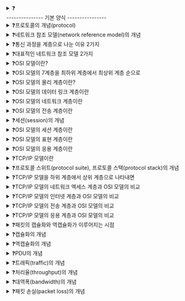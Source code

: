 <details>
<summary>❓</summary>

>""

</details>
--------------- 기본 양식 ----------------

<details>
<summary>❓프로토콜의 개념(protocol)</summary>

>"통신 과정에서 노드 간에 정보를 올바르게 주고받기 위해 합의된 규칙이나 방법, 인터넷 이메일 파일 모두 상대 호스트와 동일한 프로토콜을 사용하기 때문에 가능하다."
![image](https://github.com/user-attachments/assets/15d6bbfc-de9f-4562-b2c1-ddb2cf679efc)

</details>

<details>
<summary>❓네트워크 참조 모델(network reference model)의 개념</summary>

>"통신이 일어나는 각 과정을 계층화 한 것, 네트워크 계층 모델로도 불린다."
![image](https://github.com/user-attachments/assets/c8a11c12-834a-428a-9da6-0198732d96b3)

</details>

<details>
<summary>❓통신 과정을 계층으로 나눈 이유 2가지</summary>

>"네트워크의 구성과 설계의 가이드라인이 되고, 계층별로 문제의 원인을 진단하고 해결하기 수월하다. "
![image](https://github.com/user-attachments/assets/a2811f98-d475-45ae-8f6a-f59f76274e30)

</details>

<details>
<summary>❓대표적인 네트워크 참조 모델 2가지</summary>

>"OSI 모델과 TCP/IP 모델이 있다."

</details>

<details>
<summary>❓OSI 모델이란?</summary>

>"국제 표준화 기구에서 만든 네트워크 참조 모델로, 통신 단계를 7개의 계층으로 나누는 방식이다. OSI 7계층으로도 불림"

</details>

<details>
<summary>❓OSI 모델의 7계층을 최하위 계층에서 최상위 계층 순으로</summary>

>"물리 계층 -> 데이터 링크 계층 -> 네트워크 계층 -> 전송 계층 -> 세션 계층 -> 표현 계층 -> 응용 계층"

</details>

<details>
<summary>❓OSI 모델의 물리 계층이란?</summary>

>"physical layer는 OSI 모델의 최하단에 있는 계층으로, 1과 0으로 표현되는 비트 신호를 주고받는 계층이다. 가장 근원적인 통신이 이루어지는 계층, 통신 매체에 맞는 신호로 운반되도록 비트 데이터의 변환
>이 이루어지고 통신 매체를 통한 송수신이 이루어지는 계층이다."

</details>

<details>
<summary>❓OSI 모델의 데이터 링크 계층이란</summary>

>"data link layer는 네트워크 내의 주변 장치 간의 정보를 올바르게 주고받기 위한 계층이다. 물리 계층을 통해 주고받는 정보에 오류가 없는지 확인 및 MAC 주소를 통해 네트워크 내 송수신지를 특정한다. "

</details>

<details>
<summary>❓OSI 모델의 네트워크 계층이란</summary>

>"network layer는 메시지를 다른 네트워크의 수신지까지 전달하는 계층이다. 즉, 네트워크 간의 통신, 인터넷이 가능하게 하는 계층이다. IP 주소를 통해 수신지 호스트와 네트워크 식별 및 경로 설정을 한다."

</details>

<details>
<summary>❓OSI 모델의 전송 계층이란</summary>

>"transport layer는 신뢰성 있고 안정성 있는 전송을 해야할 때 필요한 계층이다. 패킷의 흐름 제어 및 전송 오류를 점검해서 신뢰성과 안정성 있는 전송이 이루어지도록 한다."

</details>

<details>
<summary>❓세션(session)의 개념</summary>

>"세션은 일반적으로 통신을 주고받는 호스트의 응용 프로그램간의 연결 상태를 의미한다."

</details>

<details>
<summary>❓OSI 모델의 세션 계층이란</summary>

>"세션을 관리하기 위해 존재하는 계층이다. 세션 연결 상태를 생성 및 유지, 종료한다."

</details>

<details>
<summary>❓OSI 모델의 표현 계층이란</summary>

>"번역가 역할을 하는 계층이다. 사람의 언어를 컴퓨터의 코드로 변환하거나 압축, 암호화 같은 작업을 한다."

</details>

<details>
<summary>❓OSI 모델의 응용 계층이란</summary>

>"OSI 참조 모델 최상단 계층으로, 사용자가 이용할 응용 프로그램에 다양한 네트워크 서비스를 제공한다."

</details>

<details>
<summary>❓TCP/IP 모델이란</summary>

>"OSI 모델은 이론에 중점을 뒀다면, TCP/IP 모델은 실제 구현에 중점을 둔 네트워크 참조모델이다. TCP/IP 4계층으로도 불린다."

</details>

<details>
<summary>❓프로토콜 스위트(protocol suite), 프로토콜 스택(protocol stack)의 개념</summary>

>"다양한 계층의 프로토콜 집합을 묶어서 이르는 말이다."
>![image](https://github.com/user-attachments/assets/62c06f44-fd8f-4c13-aa92-2bd69aab813d)


</details>

<details>
<summary>❓TCP/IP 모델을 하위 계층에서 상위 계층으로 나타내면</summary>

>"네트워크 엑세스 계층 -> 인터넷 계층 -> 전송 계층 -> 응용 계층의 4계층으로 표현된다."
>![image](https://github.com/user-attachments/assets/40718384-570c-4cd1-8402-16ff3c151866)


</details>

<details>
<summary>❓TCP/IP 모델의 네트워크 엑세스 계층과 OSI 모델의 비교</summary>

>"링크 계층 또는 네트워크 인터페이스 계층이라고도 불린다. OSI 모델의 데이터 링크 계층과 유사하다."
![image](https://github.com/user-attachments/assets/370df2c8-81a0-4528-a765-77a85c57789e)

</details>

<details>
<summary>❓TCP/IP 모델의 인터넷 계층과 OSI 모델의 비교</summary>

>"OSI 모델에서의 네트워크 계층과 유사하다."

</details>

<details>
<summary>❓TCP/IP 모델의 전송 계층과 OSI 모델의 비교</summary>

>"OSI 모델에서의 전송 계층과 유사하다."

</details>

<details>
<summary>❓TCP/IP 모델의 응용 계층과 OSI 모델의 비교</summary>

>"OSI 모델에서의 세션 계층, 표현 계층, 응용 계층을 합친 것과 유사하다."

</details>

<details>
<summary>❓패킷의 캡슐화와 역캡슐화가 이루어지는 시점</summary>

>"패킷은 송신 과정에서 캡슐화가 이루어지고, 수신 과정에서는 역캡슐화가 이루어진다."
<img width="470" alt="image" src="https://github.com/user-attachments/assets/267431a8-4e6e-4c7e-9cee-273b20d9a227" />


</details>

<details>
<summary>❓캡슐화의 개념</summary>

>"패킷의 송신 과정에서 헤더 및 트레일러를 추가해 나가는 과정을 캡슐화(encapsulation)이라고 부른다. 상위 계층의 패킷이 하위 계층의 페이로드로 간주됨."
![image](https://github.com/user-attachments/assets/3707147f-b3d1-4192-ad57-90261f98c43e)
>![image](https://github.com/user-attachments/assets/3e19cf86-87fd-4d5c-9da0-84fceca651cb)


</details>

<details>
<summary>❓역캡슐화의 개념</summary>

>"패킷의 수신 과정에서 캡슐화 과정에서 붙였던 헤더 및 트레일러를 각 계층에서 확인한 후 제거하는 과정(decapsulation)"
![image](https://github.com/user-attachments/assets/042e03e3-e117-441d-a79a-6bf389622af8)

</details>

<details>
<summary>❓PDU의 개념</summary>

>"각 계층에서 송수신되는 메시지의 단위를 PDU, Protocol Data Unit이라고 한다. 즉, 상위 계층에서 전달받은 데이터에 현재 계층의 프로토콜 헤더 및 트레일러를 추가하면 현재 계층의 PDU가 된다. 주로 전송 계층 이하의 메시지를 구분하기 위해 사용 ( 그 이상은 데이터나 메시지로 그냥 통칭한다. )"
>![image](https://github.com/user-attachments/assets/71f4c751-6fda-4586-a4fa-997a98b3de46)
![image](https://github.com/user-attachments/assets/7228eb56-3a32-4710-935c-0be49a7abcf5)


</details>

<details>
<summary>❓트래픽(traffic)의 개념</summary>

>"트래픽이란 네트워크 내의 정보량을 말한다. 통신 매체를 도로, 통신 매체에 흐르는 정보를 자동차라 하면, 자동차의 수가 트래픽의 양이 된다."

</details>

<details>
<summary>❓처리율(throughput)의 개념</summary>

>"단위 시간당 네트워크를 통해 실제로 전송되는 정보량을 말한다. 일반적으로 bps, Mbps, Gbps 등의 단위를 사용한다."

</details>

<details>
<summary>❓대역폭(bandwidth)의 개념</summary>

>"단위 시간 동안 통신 매체를 통해 송수신할 수 있는 최대 정보량을 대역폭이라 한다. 대역폭이 높다는 건 도로의 너비가 넓다는 것과 비슷하다."

</details>

<details>
<summary>❓패킷 손실(packet loss)의 개념</summary>

>"송수신되는 패킷이 손실된 상황을 말한다. "

</details>
